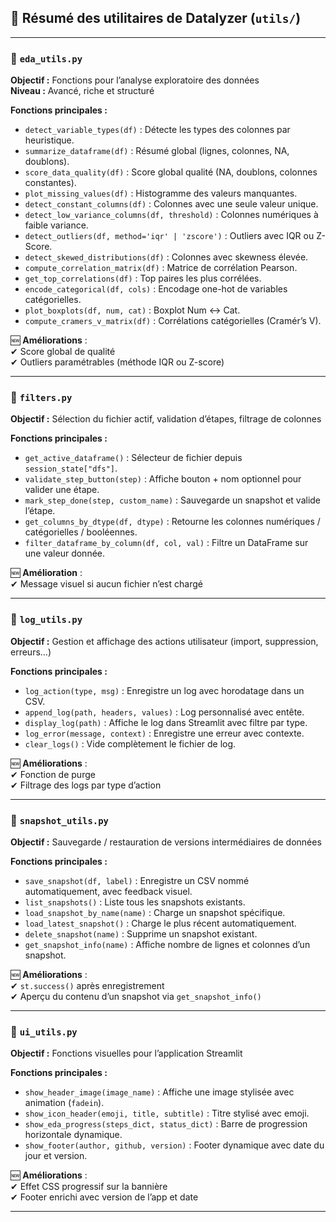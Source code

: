## 🧰 Résumé des utilitaires de Datalyzer (`utils/`)

---

### 📁 `eda_utils.py`
**Objectif :** Fonctions pour l’analyse exploratoire des données  
**Niveau :** Avancé, riche et structuré

**Fonctions principales :**
- `detect_variable_types(df)` : Détecte les types des colonnes par heuristique.
- `summarize_dataframe(df)` : Résumé global (lignes, colonnes, NA, doublons).
- `score_data_quality(df)` : Score global qualité (NA, doublons, colonnes constantes).
- `plot_missing_values(df)` : Histogramme des valeurs manquantes.
- `detect_constant_columns(df)` : Colonnes avec une seule valeur unique.
- `detect_low_variance_columns(df, threshold)` : Colonnes numériques à faible variance.
- `detect_outliers(df, method='iqr' | 'zscore')` : Outliers avec IQR ou Z-Score.
- `detect_skewed_distributions(df)` : Colonnes avec skewness élevée.
- `compute_correlation_matrix(df)` : Matrice de corrélation Pearson.
- `get_top_correlations(df)` : Top paires les plus corrélées.
- `encode_categorical(df, cols)` : Encodage one-hot de variables catégorielles.
- `plot_boxplots(df, num, cat)` : Boxplot Num ↔ Cat.
- `compute_cramers_v_matrix(df)` : Corrélations catégorielles (Cramér’s V).

🆕 **Améliorations** :  
✔ Score global de qualité  
✔ Outliers paramétrables (méthode IQR ou Z-score)

---

### 📁 `filters.py`
**Objectif :** Sélection du fichier actif, validation d’étapes, filtrage de colonnes

**Fonctions principales :**
- `get_active_dataframe()` : Sélecteur de fichier depuis `session_state["dfs"]`.
- `validate_step_button(step)` : Affiche bouton + nom optionnel pour valider une étape.
- `mark_step_done(step, custom_name)` : Sauvegarde un snapshot et valide l’étape.
- `get_columns_by_dtype(df, dtype)` : Retourne les colonnes numériques / catégorielles / booléennes.
- `filter_dataframe_by_column(df, col, val)` : Filtre un DataFrame sur une valeur donnée.

🆕 **Amélioration** :  
✔ Message visuel si aucun fichier n’est chargé

---

### 📁 `log_utils.py`
**Objectif :** Gestion et affichage des actions utilisateur (import, suppression, erreurs…)

**Fonctions principales :**
- `log_action(type, msg)` : Enregistre un log avec horodatage dans un CSV.
- `append_log(path, headers, values)` : Log personnalisé avec entête.
- `display_log(path)` : Affiche le log dans Streamlit avec filtre par type.
- `log_error(message, context)` : Enregistre une erreur avec contexte.
- `clear_logs()` : Vide complètement le fichier de log.

🆕 **Améliorations** :  
✔ Fonction de purge  
✔ Filtrage des logs par type d’action

---

### 📁 `snapshot_utils.py`
**Objectif :** Sauvegarde / restauration de versions intermédiaires de données

**Fonctions principales :**
- `save_snapshot(df, label)` : Enregistre un CSV nommé automatiquement, avec feedback visuel.
- `list_snapshots()` : Liste tous les snapshots existants.
- `load_snapshot_by_name(name)` : Charge un snapshot spécifique.
- `load_latest_snapshot()` : Charge le plus récent automatiquement.
- `delete_snapshot(name)` : Supprime un snapshot existant.
- `get_snapshot_info(name)` : Affiche nombre de lignes et colonnes d’un snapshot.

🆕 **Améliorations** :  
✔ `st.success()` après enregistrement  
✔ Aperçu du contenu d’un snapshot via `get_snapshot_info()`

---

### 📁 `ui_utils.py`
**Objectif :** Fonctions visuelles pour l’application Streamlit

**Fonctions principales :**
- `show_header_image(image_name)` : Affiche une image stylisée avec animation (`fadein`).
- `show_icon_header(emoji, title, subtitle)` : Titre stylisé avec emoji.
- `show_eda_progress(steps_dict, status_dict)` : Barre de progression horizontale dynamique.
- `show_footer(author, github, version)` : Footer dynamique avec date du jour et version.

🆕 **Améliorations** :  
✔ Effet CSS progressif sur la bannière  
✔ Footer enrichi avec version de l’app et date

---

 